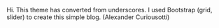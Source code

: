Hi. This theme has converted from underscores. 
I used Bootstrap (grid, slider) to create this simple blog. 
(Alexander Curiousotti)
